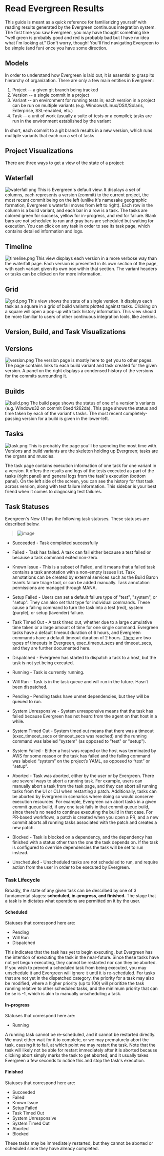 # Read Evergreen Results

This guide is meant as a quick reference for familiarizing yourself with reading results generated by the Evergreen continuous integration system.
The first time you saw Evergreen, you may have thought something like "well green is probably good and red is probably bad but I have no idea what I'm looking at."
Don't worry, though!
You'll find navigating Evergreen to be simple (and fun) once you have some direction.

## Models
In order to understand how Evergreen is laid out, it is essential to grasp its hierarchy of organization.
There are only a few main entities in Evergreen:

1. Project -- a given git branch being tracked
2. Version -- a single commit in a project
3. Variant -- an environment for running tests in; each version in a project can be run on multiple variants (e.g. Windows/Linux/OSX/Solaris, Enterprise, SSL-enabled, etc.)
4. Task -- a unit of work (usually a suite of tests or a compile); tasks are run in the environment established by the variant

In short, each commit to a git branch results in a new version, which runs multiple variants that each run a set of tasks.

## Project Visualizations

There are three ways to get a view of the state of a project:

## Waterfall
![waterfall.png](../../images/waterfall.png)
This is Evergreen's default view.
It displays a set of columns, each represents a version (commit) to the current project, the most recent commit being on the left (unlike it's namesake geographic formation, Evergreen's waterfall moves from left to right).
Each row in the column is a build variant, and each bar in a row is a task.
The tasks are colored green for success, yellow for in-progress, and red for failure.
Blank bars are not scheduled to run and gray bars are scheduled but waiting for execution. 
You can click on any task in order to see its task page, which contains detailed information and logs.

## Timeline
![timeline.png](../../images/timeline.png)
This view displays each version in a more verbose way than the waterfall page.
Each version is presented in its own section of the page, with each variant given its own box within that section. 
The variant headers or tasks can be clicked on for more information.

## Grid
![grid.png](../../images/grid.png)
This view shows the state of a single version.
It displays each task as a square in a grid of build variants plotted against tasks.
Clicking on a square will open a pop-up with task history information.
This view should be more familiar to users of other continuous integration tools, like Jenkins.

## Version, Build, and Task Visualizations

## Versions
![version.png](../../images/version.png)
The version page is mostly here to get you to other pages.
The page contains links to each build variant and task created for the given version. 
A panel on the right displays a condensed history of the versions for the commits surrounding it.

## Builds
![build.png](../../images/build.png)
The build page shows the status of one of a version's variants (e.g. Windows32 on commit 0bed4262da). 
This page shows the status and time taken by each of the variant's tasks.
The most recent completely-passing version for a build is given in the lower-left.

## Tasks
![task.png](../../images/task.png)
This is probably the page you'll be spending the most time with.
Versions and build variants are the skeleton holding up Evergreen; tasks are the organs and muscles.

The task page contains execution information of one task for one variant in a version.
It offers the results and logs of the tests executed as part of the tasks (right panel) and general logs from the task's execution (bottom panel).
On the left side of the screen, you can see the history for that task across version, along with test failure information.
This sidebar is your best friend when it comes to diagnosing test failures.

## Task Statuses

Evergreen's New UI has the following task statuses.  These statuses are described below. 
> ![image](https://user-images.githubusercontent.com/94386332/176959251-0f71c73a-9c79-4c7b-909a-6869558142ac.png)

* Succeeded - Task completed successfully
* Failed -  Task has failed. A task can fail either because a test failed or because a task command exited non-zero.
* Known Issue - This is a subset of Failed, and it means that a failed task contains a task annotation with a non-empty issues list.  Task annotations can be created by external services such as the Build Baron team’s failure triage tool, or can be added manually.  Task annotation permissions are managed through MANA. 
* Setup Failed -  Users can set a default failure type of "test", "system", or "setup". They can also set that type for individual commands. These cause a failing command to turn the task into a test (red), system (purple), or setup (lavender) failure.
* Task Timed Out -  A task timed out, whether due to a large cumulative time taken or a large amount of time for one single command.  Evergreen tasks have a default timeout duration of 6 hours, and Evergreen commands have a default timeout duration of 2 hours. [There](https://github.com/evergreen-ci/evergreen/wiki/Project-Configuration-Files#pre-post-and-timeout.) are two types of timeouts in Evergreen, exec_timeout_secs and timeout_secs, and they are further documented here. 
* Dispatched - Evergreen has started to dispatch a task to a host, but the task is not yet being executed. 
* Running - Task is currently running. 
* Will Run - Task is in the task queue and will run in the future. Hasn’t been dispatched. 
* Pending - Pending tasks have unmet dependencies, but they will be queued to run.

* System Unresponsive - System unresponsive means that the task has failed because Evergreen has not heard from the agent on that host in a while. 

* System Timed Out - System timed out means that there was a timeout (exec_timeout_secs or timeout_secs was reached) and the running command was labeled "system" (as opposed to "test" or "setup").

* System Failed - Either a host was reaped or the host was terminated by AWS for some reason or the task has failed and the failing command was labeled “system” on the project’s YAML, as opposed to “test” or “setup”. 
* Aborted - Task was aborted, either by the user or by Evergreen. There are several ways to abort a running task. For example, users can manually abort a task from the task page, and they can abort all running tasks from the UI or CLI when restarting a patch. Additionally, tasks can be aborted by Evergreen in scenarios where doing so would conserve execution resources. For example, Evergreen can abort tasks in a given commit queue build, if any one task fails in that commit queue build, since there's no need to continue executing the build in that case.  For PR-based workflows, a patch is created when you open a PR, and a new commit aborts all running tasks associated with the patch and creates a new patch. 
* Blocked -  Task is blocked on a dependency, and the dependency has finished with a status other than the one the task depends on. If the task is configured to override dependencies the task will be set to run instead. 
* Unscheduled - Unscheduled tasks are not scheduled to run, and require action from the user in order to be executed by Evergreen.

### Task Lifecycle
Broadly, the state of any given task can be described by one of 3 fundamental stages: **scheduled, in-progress, and finished.** The stage that a task is in dictates what operations are permitted on it by the user.
#### Scheduled
Statuses that correspond here are:
* Pending
* Will Run
* Dispatched  

This indicates that the task has yet to begin executing, but Evergreen has the intention of executing the task in the near-future. Since these tasks have not yet begun executing, they cannot be restarted nor can they be aborted. If you wish to prevent a scheduled task from being executed, you may unschedule it and Evergreen will ignore it until it is re-scheduled. For tasks that are not yet in the dispatched category, the priority for a task may also be modified, where a higher priority (up to 100) will prioritize the task running relative to other scheduled tasks, and the minimum priority that can be se is -1, which is akin to manually unscheduling a task.
#### In-progress
Statuses that correspond here are:
* Running 

A running task cannot be re-scheduled, and it cannot be restarted directly. We must either wait for it to complete, or we may prematurely abort the task, causing it to fail, at which point we may restart the task. Note that the task will likely not be able for restart immediately after it is aborted because clicking abort simply marks the task to get aborted, and it usually takes Evergreen a few seconds to notice this and stop the task's execution.
#### Finished
Statuses that correspond here are:
* Succeeded
* Failed
* Known Issue
* Setup Failed
* Task Timed Out
* System Unresponsive
* System Timed Out
* Aborted
* Blocked

These tasks may be immediately restarted, but they cannot be aborted or scheduled since they have already completed.

